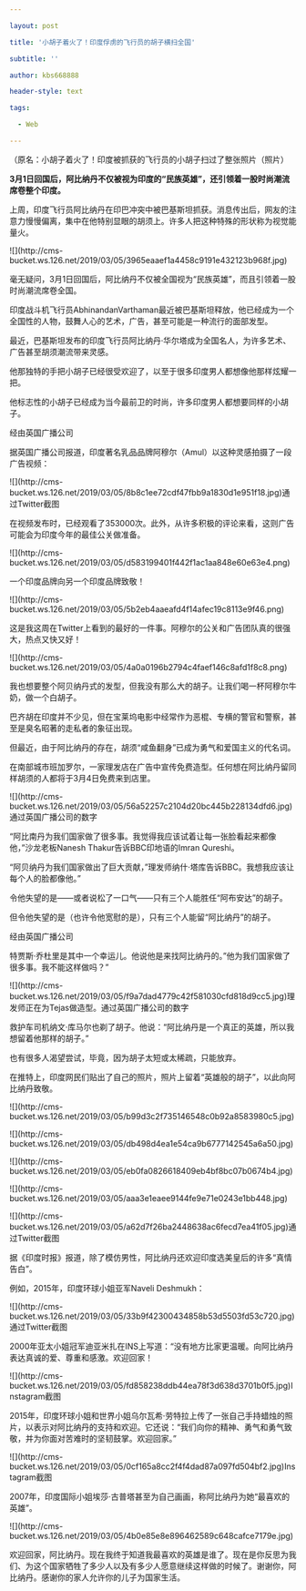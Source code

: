 ```yaml
---

layout: post

title: '小胡子着火了！印度俘虏的飞行员的胡子横扫全国'

subtitle: ''

author: kbs668888

header-style: text

tags:

  - Web

---
```


（原名：小胡子着火了！印度被抓获的飞行员的小胡子扫过了整张照片（照片）

 **3月1日回国后，阿比纳丹不仅被视为印度的“民族英雄”，还引领着一股时尚潮流席卷整个印度。**

上周，印度飞行员阿比纳丹在印巴冲突中被巴基斯坦抓获。消息传出后，网友的注意力慢慢偏离，集中在他特别显眼的胡须上。许多人把这种特殊的形状称为视觉能量火。

![](http://cms-
bucket.ws.126.net/2019/03/05/3965eaaef1a4458c9191e432123b968f.jpg)

毫无疑问，3月1日回国后，阿比纳丹不仅被全国视为“民族英雄”，而且引领着一股时尚潮流席卷全国。

印度战斗机飞行员AbhinandanVarthaman最近被巴基斯坦释放，他已经成为一个全国性的人物，鼓舞人心的艺术，广告，甚至可能是一种流行的面部发型。

最近，巴基斯坦发布的印度飞行员阿比纳丹·华尔塔成为全国名人，为许多艺术、广告甚至胡须潮流带来灵感。

他那独特的手把小胡子已经很受欢迎了，以至于很多印度男人都想像他那样炫耀一把。

他标志性的小胡子已经成为当今最前卫的时尚，许多印度男人都想要同样的小胡子。

经由英国广播公司

据英国广播公司报道，印度著名乳品品牌阿穆尔（Amul）以这种灵感拍摄了一段广告视频：

![](http://cms-
bucket.ws.126.net/2019/03/05/8b8c1ee72cdf47fbb9a1830d1e951f18.jpg)通过Twitter截图

在视频发布时，已经观看了353000次。此外，从许多积极的评论来看，这则广告可能会为印度今年的最佳公关做准备。

![](http://cms-
bucket.ws.126.net/2019/03/05/d583199401f442f1ac1aa848e60e63e4.png)

一个印度品牌向另一个印度品牌致敬！

![](http://cms-
bucket.ws.126.net/2019/03/05/5b2eb4aaeafd4f14afec19c8113e9f46.png)

这是我这周在Twitter上看到的最好的一件事。阿穆尔的公关和广告团队真的很强大，热点又快又好！

![](http://cms-
bucket.ws.126.net/2019/03/05/4a0a0196b2794c4faef146c8afd1f8c8.png)

我也想要整个阿贝纳丹式的发型，但我没有那么大的胡子。让我们喝一杯阿穆尔牛奶，做一个白胡子。

巴齐胡在印度并不少见，但在宝莱坞电影中经常作为恶棍、专横的警官和警察，甚至是臭名昭著的走私者的象征出现。

但最近，由于阿比纳丹的存在，胡须“咸鱼翻身”已成为勇气和爱国主义的代名词。

在南部城市班加罗尔，一家理发店在广告中宣传免费造型。任何想在阿比纳丹留同样胡须的人都将于3月4日免费来到店里。

![](http://cms-
bucket.ws.126.net/2019/03/05/56a52257c2104d20bc445b228134dfd6.jpg)通过英国广播公司的数字

“阿比南丹为我们国家做了很多事。我觉得我应该试着让每一张脸看起来都像他，”沙龙老板Nanesh Thakur告诉BBC印地语的Imran Qureshi。

“阿贝纳丹为我们国家做出了巨大贡献，”理发师纳什·塔库告诉BBC。我想我应该让每个人的脸都像他。”

令他失望的是——或者说松了一口气——只有三个人能胜任“阿布安达”的胡子。

但令他失望的是（也许令他宽慰的是），只有三个人能留“阿比纳丹”的胡子。

经由英国广播公司

特贾斯·乔杜里是其中一个幸运儿。他说他是来找阿比纳丹的。”他为我们国家做了很多事。我不能这样做吗？”

![](http://cms-
bucket.ws.126.net/2019/03/05/f9a7dad4779c42f581030cfd818d9cc5.jpg)理发师正在为Tejas做造型。通过英国广播公司的数字

救护车司机纳文·库马尔也剃了胡子。他说：“阿比纳丹是一个真正的英雄，所以我想留着他那样的胡子。”

也有很多人渴望尝试，毕竟，因为胡子太短或太稀疏，只能放弃。

在推特上，印度网民们贴出了自己的照片，照片上留着“英雄般的胡子”，以此向阿比纳丹致敬。

![](http://cms-
bucket.ws.126.net/2019/03/05/b99d3c2f735146548c0b92a8583980c5.jpg)

![](http://cms-
bucket.ws.126.net/2019/03/05/db498d4ea1e54ca9b6777142545a6a50.jpg)

![](http://cms-
bucket.ws.126.net/2019/03/05/eb0fa0826618409eb4bf8bc07b0674b4.jpg)

![](http://cms-
bucket.ws.126.net/2019/03/05/aaa3e1eaee9144fe9e71e0243e1bb448.jpg)

![](http://cms-
bucket.ws.126.net/2019/03/05/a62d7f26ba2448638ac6fecd7ea41f05.jpg)通过Twitter截图

据《印度时报》报道，除了模仿男性，阿比纳丹还欢迎印度选美皇后的许多“真情告白”。

例如，2015年，印度环球小姐亚军Naveli Deshmukh：

![](http://cms-
bucket.ws.126.net/2019/03/05/33b9f42300434858b53d5503fd53c720.jpg)通过Twitter截图

2000年亚太小姐冠军迪亚米扎在INS上写道：“没有地方比家更温暖。向阿比纳丹表达真诚的爱、尊重和感激。欢迎回家！

![](http://cms-
bucket.ws.126.net/2019/03/05/fd858238ddb44ea78f3d638d3701b0f5.jpg)Instagram截图

2015年，印度环球小姐和世界小姐乌尔瓦希·劳特拉上传了一张自己手持蜡烛的照片，以表示对阿比纳丹的支持和欢迎。它还说：“我们向你的精神、勇气和勇气致敬，并为你面对苦难时的坚韧鼓掌。欢迎回家。”

![](http://cms-
bucket.ws.126.net/2019/03/05/0cf165a8cc2f4f4dad87a097fd504bf2.jpg)Instagram截图

2007年，印度国际小姐埃莎·古普塔甚至为自己画画，称阿比纳丹为她“最喜欢的英雄”。

![](http://cms-
bucket.ws.126.net/2019/03/05/4b0e85e8e896462589c648cafce7179e.jpg)

欢迎回家，阿比纳丹。现在我终于知道我最喜欢的英雄是谁了。现在是你反思为我们、为这个国家牺牲了多少人以及有多少人愿意继续这样做的时候了。谢谢你，阿比纳丹。感谢你的家人允许你的儿子为国家生活。

